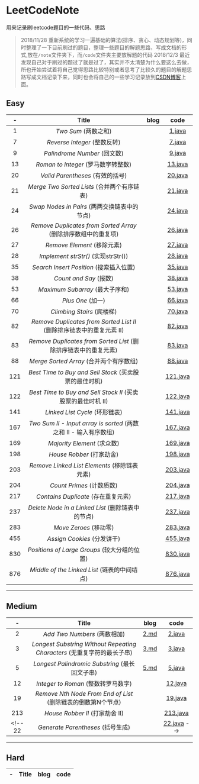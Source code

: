 # LeetCodeNote
用来记录刷leetcode题目的一些代码、思路

> 2018/11/28 重新系统的学习一遍基础的算法(排序、贪心、动态规划等)，同时整理了一下目前刷过的题目，整理一些题目的解题思路，写成文档的形式,放在`/note`文件夹下，而`/code`文件夹主要放解题的代码
> 2018/12/3 最近发现自己对于刷过的题过了就是过了，其实并不太清楚为什么要这么去做，所也开始尝试着将自己觉得思路比较特别或者思考了比较久的题目的解题思路写成文档记录下来，同时也会将自己的一些学习记录放到[CSDN博客](https://me.csdn.net/ljcaidn)上面。

## Easy
 -|Title|blog|code
:-:|:-:|:-:|:-:
1|*Two Sum* (两数之和)||[1.java](./code/1.java)
7|*Reverse Integer* (整数反转)||[7.java](./code/7.java)
9|*Palindrome Number* (回文数)||[9.java](./code/9.java)
13|*Roman to Integer* (罗马数字转整数)||[13.java](./code/13.java)
20|*Valid Parentheses* (有效的括号)||[20.java](./code/20.java)
21|*Merge Two Sorted Lists* (合并两个有序链表)||[21.java](./code/21.java)
24|*Swap Nodes in Pairs* (两两交换链表中的节点)||[24.java](./code/24.java)
26|*Remove Duplicates from Sorted Array* (删除排序数组中的重复项)||[26.java](./code/26.java)
27|*Remove Element* (移除元素)||[27.java](./code/27.java)
28|*Implement strStr()* (实现strStr())||[28.java](./code/28.java)
35|*Search Insert Position* (搜索插入位置)||[35.java](./code/35.java)
38|*Count and Say* (报数)||[38.java](./code/38.java)
53|*Maximum Subarray* (最大子序和)||[53.java](./code/53.java)
66|*Plus One* (加一)||[66.java](./code/66.java)
70|*Climbing Stairs* (爬楼梯)||[70.java](./code/70.java)
82|*Remove Duplicates from Sorted List II* (删除排序链表中的重复元素 II)||[82.java](./code/82.java)
83|*Remove Duplicates from Sorted List* (删除排序链表中的重复元素)||[83.java](./code/83.java)
88|*Merge Sorted Array* (合并两个有序数组)||[88.java](./code/88.java)
121|*Best Time to Buy and Sell Stock* (买卖股票的最佳时机)||[121.java](./code/121.java)
122|*Best Time to Buy and Sell Stock II* (买卖股票的最佳时机 II)||[122.java](./code/122.java)
141|*Linked List Cycle* (环形链表)||[141.java](./code/141.java)
167|*Two Sum II - Input array is sorted* (两数之和 II - 输入有序数组)||[167.java](./code/167.java)
169|*Majority Element* (求众数)||[169.java](./code/169.java)
198|*House Robber* (打家劫舍)||[198.java](./code/198.java)
203|*Remove Linked List Elements* (移除链表元素)||[203.java](./code/203.java)
204|*Count Primes* (计数质数)||[204.java](./code/204.java)
217|*Contains Duplicate* (存在重复元素)||[217.java](./code/217.java)
237|*Delete Node in a Linked List* (删除链表中的节点)||[237.java](./code/237.java)
283|*Move Zeroes* (移动零)||[283.java](./code/283.java)
455|*Assign Cookies* (分发饼干)||[455.java](./code/455.java)
830|*Positions of Large Groups* (较大分组的位置)||[830.java](./code/830.java)
876|*Middle of the Linked List* (链表的中间结点)||[876.java](./code/876.java)
---




## Medium
 -|Title|blog|code
:-:|:-:|:-:|:-:
2|*Add Two Numbers* (两数相加)|[2.md](./note/2.md)|[2.java](./code/2.java)
3|*Longest Substring Without Repeating Characters* (无重复字符的最长子串)|[3.md](./note/3.md)|[3.java](./code/3.java)
5|*Longest Palindromic Substring* (最长回文子串)|[5.md](./note/5.md)|[5.java](./code/5.java)
12|	*Integer to Roman* (整数转罗马数字)||[12.java](./code/12.java)
19|	*Remove Nth Node From End of List* (删除链表的倒数第N个节点)||[19.java](./code/19.java)
213|*House Robber II* (打家劫舍 II)||[213.java](./code/213.java)
<!-- 22|*Generate Parentheses* (括号生成)||[22.java](./code/22.java) -->
---

## Hard
 -|Title|blog|code
:-:|:-:|:-:|:-:



